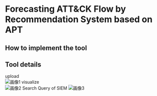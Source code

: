 # Forecasting ATT&CK Flow by Recommendation System based on APT
## How to implement the tool
## Tool details
upload  
![画像1](https://user-images.githubusercontent.com/132205036/236394315-78705a0d-1c3b-4876-8063-022e5bdc7fb3.png)
visualize  
![画像2](https://user-images.githubusercontent.com/132205036/236395222-f2719211-225a-4815-b3fa-fe2f41189bb6.png)
Search Query of SIEM
![画像3](https://user-images.githubusercontent.com/132205036/236395645-1e387589-c68b-4dd7-a20b-801403d8bca5.png)
